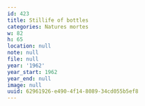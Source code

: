 ```yaml
---
id: 423
title: Stillife of bottles
categories: Natures mortes
w: 82
h: 65
location: null
note: null
file: null
year: '1962'
year_start: 1962
year_end: null
image: null
uuid: 62961926-e490-4f14-8089-34cd055b5ef8
---
```



